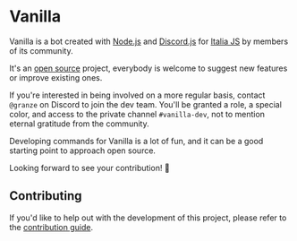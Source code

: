 # Vanilla

Vanilla is a bot created with [Node.js](https://nodejs.org/) and [Discord.js](https://discord.js.org/) for [Italia JS](https://italia.js.org) by members of its community.

It's an [open source](https://en.wikipedia.org/wiki/Open_source) project, everybody is welcome to suggest new features or improve existing ones.

If you're interested in being involved on a more regular basis, contact `@granze` on Discord to join the dev team. You'll be granted a role, a special color, and access to the private channel `#vanilla-dev`, not to mention eternal gratitude from the community.

Developing commands for Vanilla is a lot of fun, and it can be a good starting point to approach open source.

Looking forward to see your contribution! 💪

## Contributing

If you'd like to help out with the development of this project, please refer to the [contribution guide](./CONTRIBUTING.md).

